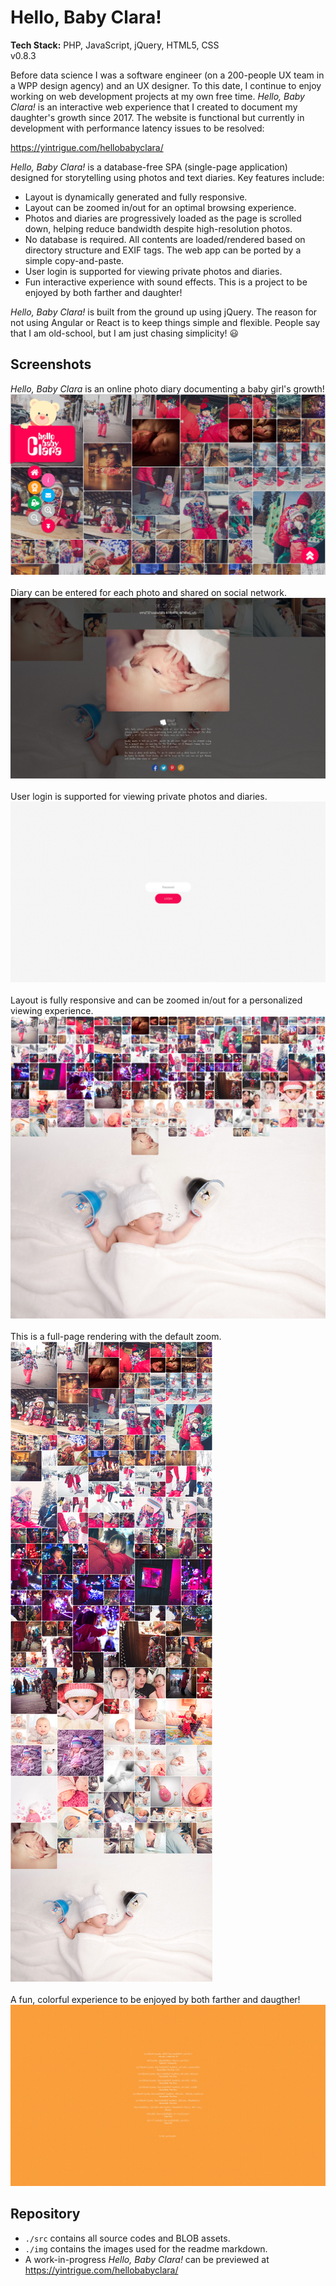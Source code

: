 # Hello, Baby Clara!  
**Tech Stack:** PHP, JavaScript, jQuery, HTML5, CSS  
v0.8.3

Before data science I was a software engineer (on a 200-people UX team in a WPP design agency) and an UX designer. To this date, I continue to enjoy working on web development projects at my own free time. *Hello, Baby Clara!* is an interactive web experience that I created to document my daughter's growth since 2017. The website is functional but currently in development with performance latency issues to be resolved:

https://yintrigue.com/hellobabyclara/

*Hello, Baby Clara!* is a database-free SPA (single-page application) designed for storytelling using photos and text diaries. Key features include:

- Layout is dynamically generated and fully responsive.
- Layout can be zoomed in/out for an optimal browsing experience.
- Photos and diaries are progressively loaded as the page is scrolled down, helping reduce bandwidth despite high-resolution photos.
- No database is required. All contents are loaded/rendered based on directory structure and EXIF tags. The web app can be ported by a simple copy-and-paste.
- User login is supported for viewing private photos and diaries.
- Fun interactive experience with sound effects. This is a project to be enjoyed by both farther and daughter!

*Hello, Baby Clara!* is built from the ground up using jQuery. The reason for not using Angular or React is to keep things simple and flexible. People say that I am old-school, but I am just chasing simplicity! 😃  

## Screenshots
*Hello, Baby Clara* is an online photo diary documenting a baby girl's growth!  
![](./img/screenshot_02.jpg) 
<br />
<br />
Diary can be entered for each photo and shared on social network.
![](./img/screenshot_03.jpg) 
<br />
<br />
User login is supported for viewing private photos and diaries.
![](./img/screenshot_06.jpg) 
<br />
<br />
Layout is fully responsive and can be zoomed in/out for a personalized viewing experience.  
![](./img/screenshot_04.jpg) 
<br />
<br />
This is a full-page rendering with the default zoom.  
![](./img/screenshot_01.jpg) 
<br />
<br />
A fun, colorful experience to be enjoyed by both farther and daugther!
![](./img/screenshot_05.jpg) 

## Repository 

- `./src` contains all source codes and BLOB assets.
- `./img` contains the images used for the readme markdown.  
- A work-in-progress *Hello, Baby Clara!* can be previewed at https://yintrigue.com/hellobabyclara/

